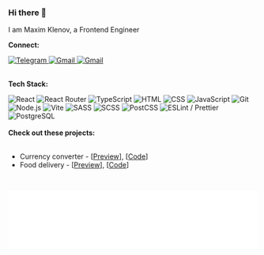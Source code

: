 <h3>Hi there 👋</h3>

<p>I am Maxim Klenov, a Frontend Engineer</p>



<b>Connect:</b>
<div align="left">
  <a href="https://t.me/tgxzz" target="_blank" rel="noopener noreferrer">
    <img src="https://img.shields.io/badge/Telegram-2CA5E0?logo=telegram&logoColor=white" alt="Telegram" />
  </a>
  <a href="mailto:maxklenow@gmail.com" target="_blank" rel="noopener noreferrer">
    <img src="https://img.shields.io/badge/Gmail-D14836?logo=gmail&logoColor=white" alt="Gmail" />
  </a>
  <a href="https://www.codewars.com/users/maxklenov" target="_blank" rel="noopener noreferrer">
    <img src="https://img.shields.io/badge/Codewars-B1361E?logo=Codewars&logoColor=white" alt="Gmail" />
  </a>
</div>
<br>

<b>Tech Stack:</b>
<div align="left"> 
  <img src="https://img.shields.io/badge/React-20232A?logo=react&logoColor=61DAFB" alt="React" /> 
  <img src="https://img.shields.io/badge/React_Router-CA4245?logo=react-router&logoColor=white" alt="React Router" />
  <img src="https://img.shields.io/badge/TypeScript-3178C6?&logo=typescript&logoColor=white" alt="TypeScript" /> 
  <img src="https://img.shields.io/badge/HTML-E34F26?logo=html5&logoColor=white" alt="HTML" /> 
  <img src="https://img.shields.io/badge/CSS-1572B6?logo=css3&logoColor=white" alt="CSS" /> 
  <img src="https://img.shields.io/badge/JavaScript-F7DC6F?logo=javascript&logoColor=black" alt="JavaScript" /> 
  <img src="https://img.shields.io/badge/Git-F05032?logo=git&logoColor=white" alt="Git" /> 
  <img src="https://img.shields.io/badge/Nodejs-339933?logo=node.js&logoColor=white" alt="Node.js" /> 
  <img src="https://img.shields.io/badge/Vite-646CFF?logo=vite&logoColor=white" alt="Vite" /> 
  <img src="https://img.shields.io/badge/SASS-CC6699?logo=sass&logoColor=white" alt="SASS" /> 
  <img src="https://img.shields.io/badge/SCSS-c6538c?logo=sass&logoColor=white" alt="SCSS" /> 
  <img src="https://img.shields.io/badge/PostCSS-DD3A0A?logo=postcss&logoColor=white" alt="PostCSS" /> 
  <img src="https://img.shields.io/badge/ESLint-4B32C3?logo=eslint&logoColor=white" alt="ESLint / Prettier" /> 
  <img src="https://img.shields.io/badge/PostgreSQL-4169E1?logo=postgresql&logoColor=white" alt="PostgreSQL" /> 
</div>
<br>
<b>Check out these projects:</b>
<ul>
  <br>
  <li>Currency converter - [<a href="https://maxim-klenov.github.io/currency-converter/">Preview</a>], [<a href="https://github.com/maxim-klenov/currency-converter">Code</a>] </li>
  <li>Food delivery - [<a href="https://maxim-klenov.github.io/Restoapp/">Preview</a>], [<a href="https://github.com/maxim-klenov/Restoapp">Code</a>]</li>
</ul>
<br>

![Here are my metrics of my habits (when do I code, or what is the most active day of the week)](metrics.plugin.habits.facts.svg)

